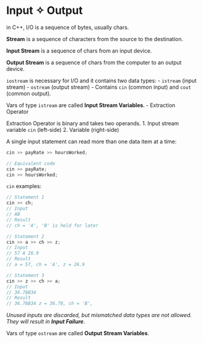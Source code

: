 # Input ✧ Output

in C++, I/O is a sequence of bytes, usually chars.

__Stream__ is a sequence of characters from the source to the destination.

__Input Stream__ is a sequence of chars from an input device.

__Output Stream__ is a sequence of chars from the computer to an output device.

`iostream` is necessary for I/O and it contains two data types:
	- `istream` (input stream)
	- `ostream` (output stream)
	- Contains `cin` (common input) and `cout` (common output).

Vars of type `istream` are called __Input Stream Variables__.
	- Extraction Operator

Extraction Operator is binary and takes two operands.
	1. Input stream variable `cin` (left-side)
	2. Variable (right-side)

A single input statement can read more than one data item at a time:
```C++
cin >> payRate >> hoursWorked;

// Equivalent code
cin >> payRate;
cin >> hoursWorked;
```

`cin` examples:
```C++
// Statement 1
cin >> ch; 
// Input
// AB 
// Result
// ch = 'A', 'B' is held for later

// Statement 2
cin >> a >> ch >> z;
// Input
// 57 A 26.9
// Result
// a = 57, ch = 'A', z = 26.9

// Statement 3
cin >> z >> ch >> a;
// Input
// 36.78B34
// Result
// 36.78B34 z = 36.78, ch = 'B',
```
_Unused inputs are discarded, but mismatched data types are not allowed. They will result in **Input Failure**_.

Vars of type `ostream` are called __Output Stream Variables__.
